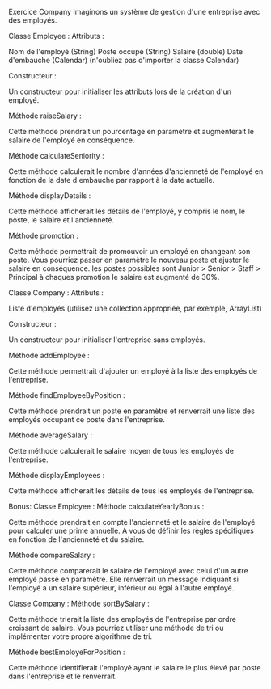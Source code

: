 Exercice Company
Imaginons un système de gestion d'une entreprise avec des employés.

Classe Employee :
Attributs :

Nom de l'employé (String)
Poste occupé (String)
Salaire (double)
Date d'embauche (Calendar) (n'oubliez pas d'importer la classe Calendar)


Constructeur :

Un constructeur pour initialiser les attributs lors de la création d'un employé.


Méthode raiseSalary :

Cette méthode prendrait un pourcentage en paramètre et augmenterait le salaire de l'employé en conséquence.


Méthode calculateSeniority :

Cette méthode calculerait le nombre d'années d'ancienneté de l'employé en fonction de la date d'embauche par rapport à la date actuelle.


Méthode displayDetails :

Cette méthode afficherait les détails de l'employé, y compris le nom, le poste, le salaire et l'ancienneté.


Méthode promotion :

Cette méthode permettrait de promouvoir un employé en changeant son poste. Vous pourriez passer en paramètre le nouveau poste et ajuster le salaire en conséquence.
les postes possibles sont Junior > Senior > Staff > Principal
à chaques promotion le salaire est augmenté de 30%.


Classe Company :
Attributs :

Liste d'employés (utilisez une collection appropriée, par exemple, ArrayList)


Constructeur :

Un constructeur pour initialiser l'entreprise sans employés.


Méthode addEmployee :

Cette méthode permettrait d'ajouter un employé à la liste des employés de l'entreprise.


Méthode findEmployeeByPosition :

Cette méthode prendrait un poste en paramètre et renverrait une liste des employés occupant ce poste dans l'entreprise.


Méthode averageSalary :

Cette méthode calculerait le salaire moyen de tous les employés de l'entreprise.


Méthode displayEmployees :

Cette méthode afficherait les détails de tous les employés de l'entreprise.

Bonus:
Classe Employee :
Méthode calculateYearlyBonus :

Cette méthode prendrait en compte l'ancienneté et le salaire de l'employé pour calculer une prime annuelle. A vous de définir les règles spécifiques en fonction de l'ancienneté et du salaire.


Méthode compareSalary :

Cette méthode comparerait le salaire de l'employé avec celui d'un autre employé passé en paramètre. Elle renverrait un message indiquant si l'employé a un salaire supérieur, inférieur ou égal à l'autre employé.

Classe Company :
Méthode sortBySalary :

Cette méthode trierait la liste des employés de l'entreprise par ordre croissant de salaire. Vous pourriez utiliser une méthode de tri ou implémenter votre propre algorithme de tri.


Méthode bestEmployeForPosition :

Cette méthode identifierait l'employé ayant le salaire le plus élevé par poste dans l'entreprise et le renverrait.